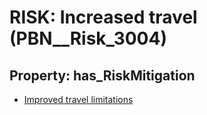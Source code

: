 # RISK: __Increased travel__ (PBN__Risk_3004)

## Property: has_RiskMitigation

* [Improved travel limitations](PBN__Mitigation_1266)

